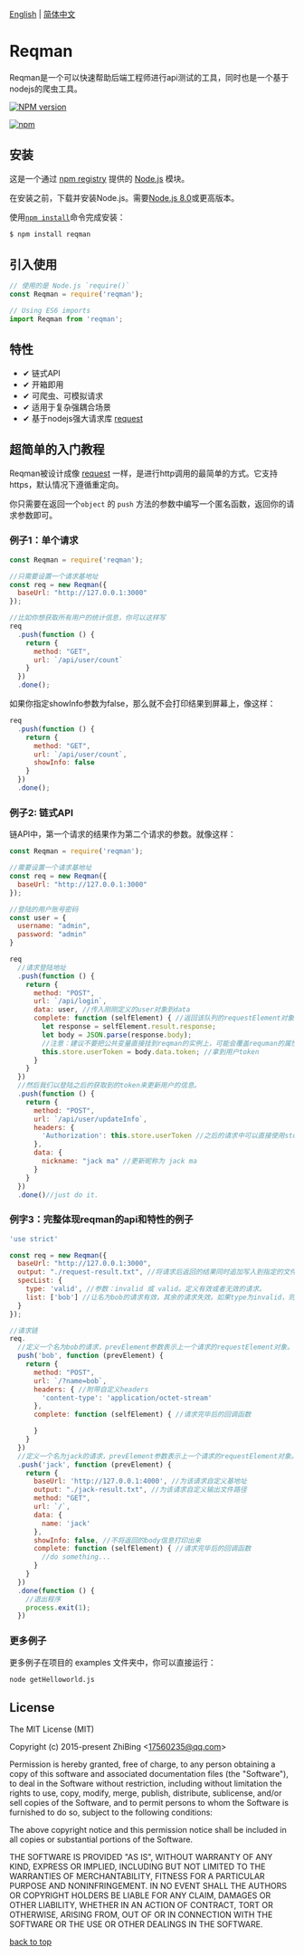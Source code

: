 [English](./README.md) | [简体中文](./Readme_cn.md)

# Reqman

Reqman是一个可以快速帮助后端工程师进行api测试的工具，同时也是一个基于nodejs的爬虫工具。

[![NPM version](https://badge.fury.io/js/reqman.svg)](http://badge.fury.io/js/reqman)

[![npm](https://nodei.co/npm/reqman.png)](https://www.npmjs.com/package/reqman)

## 安装

这是一个通过 [npm registry](https://www.npmjs.com/) 提供的 [Node.js](https://nodejs.org/en/) 模块。

在安装之前，下载并安装Node.js。需要[Node.js 8.0](https://nodejs.org/en/download/)或更高版本。

使用[`npm install`](https://docs.npmjs.com/getting-started/installing-npm-packages-locally)命令完成安装：

```bash
$ npm install reqman
```

## 引入使用

```javascript
// 使用的是 Node.js `require()`
const Reqman = require('reqman');

// Using ES6 imports
import Reqman from 'reqman';
```

## 特性

  * ✔︎ 链式API
  * ✔︎ 开箱即用
  * ✔︎ 可爬虫、可模拟请求
  * ✔︎ 适用于复杂强耦合场景
  * ✔︎ 基于nodejs强大请求库 [request](https://github.com/request/request)

## 超简单的入门教程

Reqman被设计成像 [request](https://github.com/request/request) 一样，是进行http调用的最简单的方式。它支持https，默认情况下遵循重定向。

你只需要在返回一个``object`` 的 ``push`` 方法的参数中编写一个匿名函数，返回你的请求参数即可。

### 例子1：单个请求

```javascript
const Reqman = require('reqman');

//只需要设置一个请求基地址
const req = new Reqman({
  baseUrl: "http://127.0.0.1:3000"
});

//比如你想获取所有用户的统计信息，你可以这样写
req
  .push(function () {
    return {
      method: "GET",
      url: `/api/user/count`
    }
  })
  .done();

```

如果你指定showInfo参数为false，那么就不会打印结果到屏幕上，像这样：

```javascript
req
  .push(function () {
    return {
      method: "GET",
      url: `/api/user/count`,
      showInfo: false
    }
  })
  .done();
```

### 例子2: 链式API

链API中，第一个请求的结果作为第二个请求的参数。就像这样：

```javascript
const Reqman = require('reqman');

//需要设置一个请求基地址
const req = new Reqman({
  baseUrl: "http://127.0.0.1:3000"
});

//登陆的用户账号密码
const user = {
  username: "admin",
  password: "admin"
}

req
  //请求登陆地址
  .push(function () {
    return {
      method: "POST",
      url: `/api/login`,
      data: user, //传入刚刚定义的user对象到data
      complete: function (selfElement) { //返回该队列的requestElement对象
        let response = selfElement.result.response;
        let body = JSON.parse(response.body);
        //注意：建议不要把公共变量直接挂到reqman的实例上，可能会覆盖requman的属性和方法，reqman提供了一个store对象用于存储请求过程中需要存储的公共变量。
        this.store.userToken = body.data.token; //拿到用户token
      }
    }
  })
  //然后我们以登陆之后的获取到的token来更新用户的信息。
  .push(function () {
    return {
      method: "POST",
      url: `/api/user/updateInfo`,
      headers: {
        'Authorization': this.store.userToken //之后的请求中可以直接使用store里的变量
      },
      data: {
        nickname: "jack ma" //更新昵称为 jack ma
      }
    }
  })
  .done()//just do it.

```

### 例字3：完整体现reqman的api和特性的例子

```javascript
'use strict'

const req = new Reqman({
  baseUrl: "http://127.0.0.1:3000",
  output: "./request-result.txt", //将请求后返回的结果同时追加写入到指定的文件路径
  specList: {
    type: 'valid', //参数：invalid 或 valid。定义有效或者无效的请求。
    list: ['bob'] //让名为bob的请求有效，其余的请求失效。如果type为invalid，则相反。
  }
});

//请求链
req.
  //定义一个名为bob的请求，prevElement参数表示上一个请求的requestElement对象。
  push('bob', function (prevElement) {
    return {
      method: "POST",
      url: `/?name=bob`,
      headers: { //附带自定义headers
        'content-type': 'application/octet-stream'
      },
      complete: function (selfElement) { //请求完毕后的回调函数

      }
    }
  })
  //定义一个名为jack的请求，prevElement参数表示上一个请求的requestElement对象。
  .push('jack', function (prevElement) {
    return {
      baseUrl: 'http://127.0.0.1:4000', //为该请求自定义基地址
      output: "./jack-result.txt", //为该请求自定义输出文件路径
      method: "GET",
      url: `/`,
      data: {
        name: 'jack'
      },
      showInfo: false, //不将返回的body信息打印出来
      complete: function (selfElement) { //请求完毕后的回调函数
        //do something...
      }
    }
  })
  .done(function () {
    //退出程序
    process.exit(1);
  })

```

### 更多例子

更多例子在项目的 examples 文件夹中，你可以直接运行：

```bash
node getHelloworld.js
```

## License

The MIT License (MIT)

Copyright (c) 2015-present ZhiBing \<17560235@qq.com>

Permission is hereby granted, free of charge, to any person obtaining a copy of this software and associated documentation files (the "Software"), to deal in the Software without restriction, including without limitation the rights to use, copy, modify, merge, publish, distribute, sublicense, and/or sell copies of the Software, and to permit persons to whom the Software is furnished to do so, subject to the following conditions:

The above copyright notice and this permission notice shall be included in all copies or substantial portions of the Software.

THE SOFTWARE IS PROVIDED "AS IS", WITHOUT WARRANTY OF ANY KIND, EXPRESS OR IMPLIED, INCLUDING BUT NOT LIMITED TO THE WARRANTIES OF MERCHANTABILITY, FITNESS FOR A PARTICULAR PURPOSE AND NONINFRINGEMENT. IN NO EVENT SHALL THE AUTHORS OR COPYRIGHT HOLDERS BE LIABLE FOR ANY CLAIM, DAMAGES OR OTHER LIABILITY, WHETHER IN AN ACTION OF CONTRACT, TORT OR OTHERWISE, ARISING FROM, OUT OF OR IN CONNECTION WITH THE SOFTWARE OR THE USE OR OTHER DEALINGS IN THE SOFTWARE.

[back to top](#reqman)
